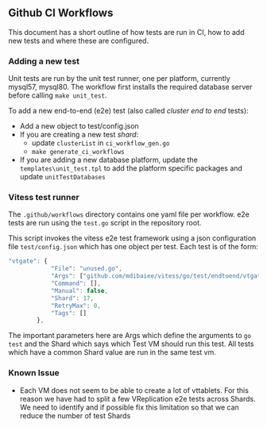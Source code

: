 ## Github CI Workflows

This document has a short outline of how tests are run in CI, how to add new tests and where these are configured.

### Adding a new test

Unit tests are run by the unit test runner, one per platform, currently mysql57, mysql80.
The workflow first installs the required database server before calling `make unit_test`.

To add a new end-to-end (e2e) test (also called _cluster end to end_ tests):
* Add a new object to test/config.json
* If you are creating a new test _shard_:
  * update `clusterList` in `ci_workflow_gen.go`
  * `make generate_ci_workflows`
* If you are adding a new database platform, update the `templates\unit_test.tpl` to add 
  the platform specific packages and update `unitTestDatabases`


### Vitess test runner
The `.github/workflows` directory contains one yaml file per workflow. e2e tests are run using the `test.go` script 
in the repository root.

This script invokes the vitess e2e test framework using a json configuration file `test/config.json` which has one object per test. 
Each test is of the form:

```javascript
"vtgate": {
			"File": "unused.go",
			"Args": ["github.com/mdibaiee/vitess/go/test/endtoend/vtgate"],
			"Command": [],
			"Manual": false,
			"Shard": 17,
			"RetryMax": 0,
			"Tags": []
		},
```
The important parameters here are Args which define the arguments to `go test` and the Shard which says 
which Test VM should run this test. All tests which have a common Shard value are run in the same test vm.

### Known Issue

* Each VM does not seem to be able to create a lot of vttablets. For this reason we have had to split a few VReplication 
e2e tests across Shards. We need to identify and if possible fix this limitation so that we can reduce the number of test Shards
  
